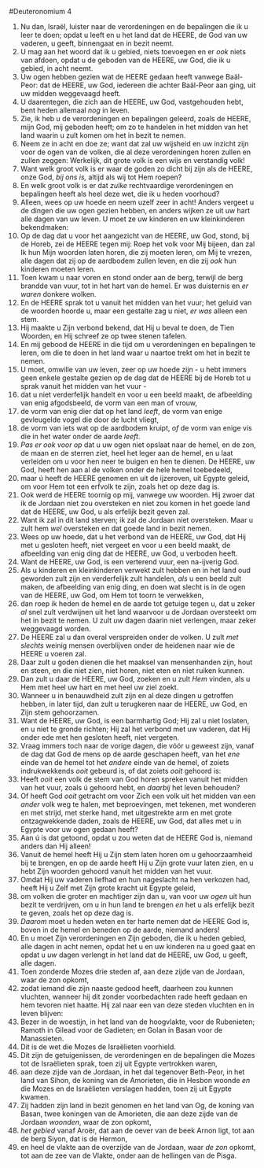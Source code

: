#Deuteronomium 4
1. Nu dan, Israël, luister naar de verordeningen en de bepalingen die ik u leer te doen; opdat u leeft en u het land dat de HEERE, de God van uw vaderen, u geeft, binnengaat en in bezit neemt.
2. U mag aan het woord dat ik u gebied, niets toevoegen en er *ook* niets van afdoen, opdat u de geboden van de HEERE, uw God, die ik u gebied, in acht neemt.
3. Uw ogen hebben gezien wat de HEERE gedaan heeft vanwege Baäl-Peor: dat de HEERE, uw God, iedereen die achter Baäl-Peor aan ging, uit uw midden weggevaagd heeft.
4. U daarentegen, die zich aan de HEERE, uw God, vastgehouden hebt, bent heden allemaal *nog* in leven.
5. Zie, ik heb u de verordeningen en bepalingen geleerd, zoals de HEERE, mijn God, mij geboden heeft; om zo te handelen in het midden van het land waarin u zult komen om het in bezit te nemen.
6. Neem ze in acht en doe ze; want dat zal uw wijsheid en uw inzicht zijn voor de ogen van de volken, die al deze verordeningen horen zullen en zullen zeggen: Werkelijk, dit grote volk is een wijs en verstandig volk!
7. Want welk groot volk is er waar de goden zo dicht bij zijn als de HEERE, onze God, *bij ons is,* altijd als wij tot Hem roepen?
8. En welk groot volk is er dat *zulke* rechtvaardige verordeningen en bepalingen heeft als heel deze wet, die ik u heden voorhoud?
9. Alleen, wees op uw hoede en neem uzelf zeer in acht! Anders vergeet u de dingen die uw ogen gezien hebben, en anders wijken ze uit uw hart alle dagen van uw leven. U moet ze uw kinderen en uw kleinkinderen bekendmaken:
10. Op de dag dat u voor het aangezicht van de HEERE, uw God, stond, bij de Horeb, zei de HEERE tegen mij: Roep het volk voor Mij bijeen, dan zal Ik hun Mijn woorden laten horen, die zij moeten leren, om Mij te vrezen, alle dagen dat zij op de aardbodem zullen leven, en die zij *ook* hun kinderen moeten leren.
11. Toen kwam u naar voren en stond onder aan de berg, terwijl de berg brandde van vuur, tot in het hart van de hemel. Er was duisternis en *er waren* donkere wolken.
12. En de HEERE sprak tot u vanuit het midden van het vuur; het geluid van de woorden hoorde u, maar een gestalte zag u niet, *er was* alleen een stem.
13. Hij maakte u Zijn verbond bekend, dat Hij u beval te doen, de Tien Woorden, en Hij schreef ze op twee stenen tafelen.
14. En mij gebood de HEERE in die tijd om u verordeningen en bepalingen te leren, om die te doen in het land waar u naartoe trekt om het in bezit te nemen.
15. U moet, omwille van uw leven, zeer op uw hoede zijn - u hebt immers geen enkele gestalte gezien op de dag dat de HEERE bij de Horeb tot u sprak vanuit het midden van het vuur -
16. dat u niet verderfelijk handelt en voor u een beeld maakt, de afbeelding van enig afgodsbeeld, de vorm van een man of vrouw,
17. de vorm van enig dier dat op het land *leeft*, de vorm van enige gevleugelde vogel die door de lucht vliegt,
18. de vorm van iets wat op de aardbodem kruipt, *of* de vorm van enige vis die in het water onder de aarde *leeft*.
19. *Pas er ook voor op* dat u uw ogen niet opslaat naar de hemel, en de zon, de maan en de sterren ziet, heel het leger aan de hemel, en u laat verleiden om u voor hen neer te buigen en hen te dienen. De HEERE, uw God, heeft hen aan al de volken onder de hele hemel toebedeeld,
20. maar ú heeft de HEERE genomen en uit de ijzeroven, uit Egypte geleid, om voor Hem tot een erfvolk te zijn, zoals het op deze dag is.
21. Ook werd de HEERE toornig op mij, vanwege uw woorden. Hij zwoer dat ik de Jordaan niet zou oversteken en niet zou komen in het goede land dat de HEERE, uw God, u als erfelijk bezit geven zal.
22. Want ik zal in dit land sterven; ik zal de Jordaan niet oversteken. Maar u zult hem *wel* oversteken en dat goede land in bezit nemen.
23. Wees op uw hoede, dat u het verbond van de HEERE, uw God, dat Hij met u gesloten heeft, niet vergeet en voor u een beeld maakt, de afbeelding van enig ding dat de HEERE, uw God, u verboden heeft.
24. Want de HEERE, uw God, is een verterend vuur, een na-ijverig God.
25. Als u kinderen en kleinkinderen verwekt zult hebben en in het land oud geworden zult zijn en verderfelijk zult handelen, *als* u een beeld zult maken, de afbeelding van enig ding, en doen wat slecht is in de ogen van de HEERE, uw God, om Hem tot toorn te verwekken,
26. dan roep ik heden de hemel en de aarde tot getuige tegen u, dat u zeker *al* snel zult verdwijnen uit het land waarvoor u de Jordaan oversteekt om het in bezit te nemen. U zult *uw* dagen daarin niet verlengen, maar zeker weggevaagd worden.
27. De HEERE zal u dan  overal verspreiden onder de volken. U zult *met slechts* weinig mensen overblijven onder de heidenen naar wie de HEERE u voeren zal.
28. Daar zult u goden dienen die het maaksel van mensenhanden zijn, hout en steen, en die niet zien, niet horen, niet eten en niet ruiken kunnen.
29. Dan zult u daar de HEERE, uw God, zoeken en u zult *Hem* vinden, als u Hem met heel uw hart en met heel uw ziel zoekt.
30. Wanneer u in benauwdheid zult zijn en al deze dingen u getroffen hebben, in later tijd, dan zult u terugkeren naar de HEERE, uw God, en Zijn stem gehoorzamen.
31. Want de HEERE, uw God, is een barmhartig God; Hij zal u niet loslaten, en u niet te gronde richten; Hij zal het verbond met uw vaderen, dat Hij onder ede met hen gesloten heeft, niet vergeten.
32. Vraag immers toch naar de vorige dagen, die vóór u geweest zijn, vanaf de dag dat God de mens op de aarde geschapen heeft, van het *ene* einde van de hemel tot het *andere* einde van de hemel, of zoiets indrukwekkends *ooit* gebeurd is, of dat zoiets *ooit* gehoord is:
33. Heeft *ooit* een volk de stem van God horen spreken vanuit het midden van het vuur, zoals ú gehoord hebt, en *daarbij* het leven behouden?
34. Of heeft God *ooit* getracht om voor Zich een volk uit het midden van een *ander* volk weg te halen, met beproevingen, met tekenen, met wonderen en met strijd, met sterke hand, met uitgestrekte arm en met grote ontzagwekkende daden, zoals de HEERE, uw God, dat alles met u in Egypte voor uw ogen gedaan heeft?
35. Aan ú is dat getoond, opdat u zou weten dat de HEERE God is, niemand anders dan Hij alleen!
36. Vanuit de hemel heeft Hij u Zijn stem laten horen om u gehoorzaamheid bij te brengen, en op de aarde heeft Hij u Zijn grote vuur laten zien, en u hebt Zijn woorden gehoord vanuit het midden van het vuur.
37. Omdat Hij uw vaderen liefhad en hun nageslacht na hen verkozen had, heeft Hij u Zelf met Zijn grote kracht uit Egypte geleid,
38. om volken die groter en machtiger zijn dan u, van voor uw *ogen* uit hun bezit te verdrijven, om u in hun land te brengen *en* het u als erfelijk bezit te geven, zoals het op deze dag is.
39. *Daarom* moet u heden weten en ter harte nemen dat de HEERE God is, boven in de hemel en beneden op de aarde, niemand anders!
40. En u moet Zijn verordeningen en Zijn geboden, die ik u heden gebied, alle dagen in acht nemen, opdat het u en uw kinderen na u goed gaat en opdat u *uw* dagen verlengt in het land dat de HEERE, uw God, u geeft, alle dagen.
41. Toen zonderde Mozes drie steden af, aan deze zijde van de Jordaan, waar de zon opkomt,
42. zodat iemand die zijn naaste gedood heeft, daarheen zou kunnen vluchten, wanneer hij dit zonder voorbedachten rade heeft gedaan en hem tevoren niet haatte. Hij zal naar een van deze steden vluchten en in leven blijven:
43. Bezer in de woestijn, in het land van de hoogvlakte, voor de Rubenieten; Ramoth in Gilead voor de Gadieten; en Golan in Basan voor de Manassieten.
44. Dit is de wet die Mozes de Israëlieten voorhield.
45. Dit zijn de getuigenissen, de verordeningen en de bepalingen die Mozes tot de Israëlieten sprak, toen zij uit Egypte vertrokken waren,
46. aan deze zijde van de Jordaan, in het dal tegenover Beth-Peor, in het land van Sihon, de koning van de Amorieten, die in Hesbon woonde *en* die Mozes en de Israëlieten verslagen hadden, toen zij uit Egypte kwamen.
47. Zij hadden zijn land in bezit genomen en het land van Og, de koning van Basan, twee koningen van de Amorieten, die aan deze zijde van de Jordaan *woonden*, waar de zon opkomt,
48. *het gebied* vanaf Aroër, dat aan de oever van de beek Arnon ligt, tot aan de berg Siyon, dat is de Hermon,
49. en heel de vlakte aan de overzijde van de Jordaan, waar *de zon* opkomt, tot aan de zee van de Vlakte, onder aan de hellingen van de Pisga.
